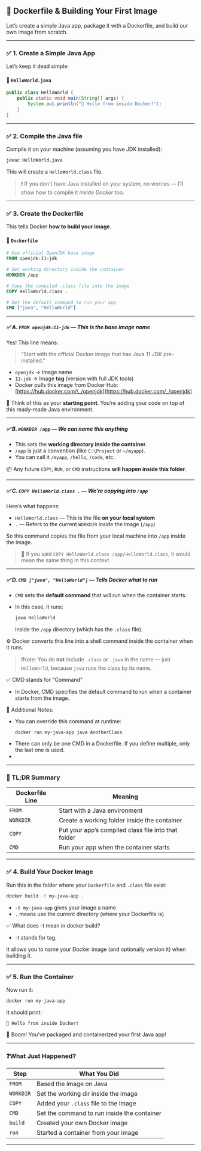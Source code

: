 ## 🧱 Dockerfile & Building Your First Image

Let’s create a simple Java app, package it with a Dockerfile, and build our own image from scratch.

---

### ✅ 1. Create a Simple Java App

Let’s keep it dead simple:

#### 📄 `HelloWorld.java`

```java
public class HelloWorld {
    public static void main(String[] args) {
        System.out.println("🚀 Hello from inside Docker!");
    }
}
```

---

### ✅ 2. Compile the Java file

Compile it on your machine (assuming you have JDK installed):

```bash
javac HelloWorld.java
```

This will create a `HelloWorld.class` file.

> ❗️ If you don't have Java installed on your system, no worries — I’ll show how to compile it *inside Docker* too.

---

### ✅ 3. Create the Dockerfile

This tells Docker **how to build your image**.

#### 📄 `Dockerfile`

```Dockerfile
# Use official OpenJDK base image
FROM openjdk:11-jdk

# Set working directory inside the container
WORKDIR /app

# Copy the compiled .class file into the image
COPY HelloWorld.class .

# Set the default command to run your app
CMD ["java", "HelloWorld"]
```
---

##### ✅ A. `FROM openjdk:11-jdk` — **This is the base image name**

Yes! This line means:

> “Start with the official Docker image that has Java 11 JDK pre-installed.”

* `openjdk` → Image name
* `11-jdk` → Image **tag** (version with full JDK tools)
* Docker pulls this image from Docker Hub: [https://hub.docker.com/\_/openjdk](https://hub.docker.com/_/openjdk)

🧠 Think of this as your **starting point**. You’re adding your code on top of this ready-made Java environment.

---

##### ✅ B. `WORKDIR /app` — **We can name this anything**

* This sets the **working directory inside the container**.
* `/app` is just a convention (like `C:\Project` or `~/myapp`).
* You can call it `/myapp`, `/hello`, `/code`, etc.

📦 Any future `COPY`, `RUN`, or `CMD` instructions **will happen inside this folder**.

---

##### ✅ C. `COPY HelloWorld.class .` — **We're copying into `/app`**

Here’s what happens:

* `HelloWorld.class` — This is the file **on your local system**
* `.` — Refers to the current `WORKDIR` inside the image (`/app`)

So this command copies the file from your local machine into `/app` inside the image.

> 🧠 If you said `COPY HelloWorld.class /app/HelloWorld.class`, it would mean the same thing in this context.

---

##### ✅ D. `CMD ["java", "HelloWorld"]` — **Tells Docker what to run**

* `CMD` sets the **default command** that will run when the container starts.
* In this case, it runs:

  ```bash
  java HelloWorld
  ```

  inside the `/app` directory (which has the `.class` file).

⚙️ Docker converts this line into a shell command inside the container when it runs.

> ❗️Note: You do **not** include `.class` or `.java` in the name — just `HelloWorld`, because `java` runs the class by its name.

✅ CMD stands for "Command"
- In Docker, CMD specifies the default command to run when a container starts from the image.

📝 Additional Notes:
- You can override this command at runtime:
  ```
  docker run my-java-app java AnotherClass
  ```
- There can only be one CMD in a Dockerfile. If you define multiple, only the last one is used.
- 
---

### 🧠 TL;DR Summary

| Dockerfile Line | Meaning                                             |
| --------------- | --------------------------------------------------- |
| `FROM`          | Start with a Java environment                       |
| `WORKDIR`       | Create a working folder inside the container        |
| `COPY`          | Put your app’s compiled class file into that folder |
| `CMD`           | Run your app when the container starts              |

---

### ✅ 4. Build Your Docker Image

Run this in the folder where your `Dockerfile` and `.class` file exist:

```bash
docker build -t my-java-app .
```

* `-t my-java-app` gives your image a name
* `.` means use the current directory (where your Dockerfile is)

✅ What does -t mean in docker build?
* -t stands for tag.

It allows you to name your Docker image (and optionally version it) when building it.

---

### ✅ 5. Run the Container

Now run it:

```bash
docker run my-java-app
```

It should print:

```
🚀 Hello from inside Docker!
```

🎉 Boom! You’ve packaged and containerized your first Java app!

---

### ❓What Just Happened?

| Step      | What You Did                                |
| --------- | ------------------------------------------- |
| `FROM`    | Based the image on Java                     |
| `WORKDIR` | Set the working dir inside the image        |
| `COPY`    | Added your `.class` file to the image       |
| `CMD`     | Set the command to run inside the container |
| `build`   | Created your own Docker image               |
| `run`     | Started a container from your image         |

---
